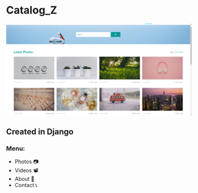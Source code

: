# Catalog_Z
![img](https://github.com/RustamovAkrom/Catalog_Z/blob/main/logo.jpg?raw=true)
## Created in Django 

### Menu:
 + Photos 📷
 + Videos 📽️
 + About 🧾
 + Contact 📞

 